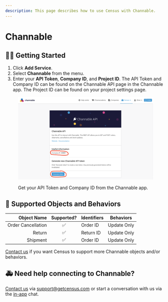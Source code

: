 ```yaml
---
description: This page describes how to use Census with Channable.
---
```


# Channable

## 🏃‍♀️ Getting Started

1. Click **Add Service**.
2. Select **Channable** from the menu.
3. Enter your **API Token**, **Company ID**, and **Project ID**. The API Token and Company ID can be found on the Channable API page in the Channable app. The Project ID can be found on your project settings page.

<figure><img src="../.gitbook/assets/channable.png" alt=""><figcaption><p>Get your API Token and Company ID from the Channable app.</p></figcaption></figure>

## 🔀 Supported Objects and Behaviors

| **Object Name** | **Supported?** | **Identifiers**  | **Behaviors**       |
| --------------: | :------------: | ---------------- | ------------------- |
| Order Cancellation | ✅ | Order ID | Update Only |
| Return | ✅ | Return ID | Update Only |
| Shipment | ✅ | Order ID | Update Only |

[Contact us](mailto:support@getcensus.com) if you want Census to support more Channable objects and/or behaviors.

## 🚑 Need help connecting to Channable?

[Contact us](mailto:support@getcensus.com) via support@getcensus.com or start a conversation with us via the [in-app](https://app.getcensus.com) chat.
